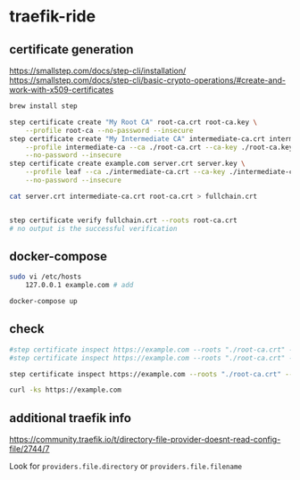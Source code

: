 # traefik-ride

## certificate generation

https://smallstep.com/docs/step-cli/installation/
https://smallstep.com/docs/step-cli/basic-crypto-operations/#create-and-work-with-x509-certificates

```bash
brew install step

step certificate create "My Root CA" root-ca.crt root-ca.key \
    --profile root-ca --no-password --insecure
step certificate create "My Intermediate CA" intermediate-ca.crt intermediate-ca.key \
    --profile intermediate-ca --ca ./root-ca.crt --ca-key ./root-ca.key \
    --no-password --insecure
step certificate create example.com server.crt server.key \
    --profile leaf --ca ./intermediate-ca.crt --ca-key ./intermediate-ca.key \
    --no-password --insecure

cat server.crt intermediate-ca.crt root-ca.crt > fullchain.crt


step certificate verify fullchain.crt --roots root-ca.crt
# no output is the successful verification    
```

## docker-compose

```bash
sudo vi /etc/hosts
    127.0.0.1 example.com # add

docker-compose up
```

## check

```bash
#step certificate inspect https://example.com --roots "./root-ca.crt" --format pem --bundle
#step certificate inspect https://example.com --roots "./root-ca.crt" --format json --bundle

step certificate inspect https://example.com --roots "./root-ca.crt" --format json --bundle | grep subject_dn # best for shallow verfication

curl -ks https://example.com
```

## additional traefik info

https://community.traefik.io/t/directory-file-provider-doesnt-read-config-file/2744/7

Look for `providers.file.directory` or `providers.file.filename`